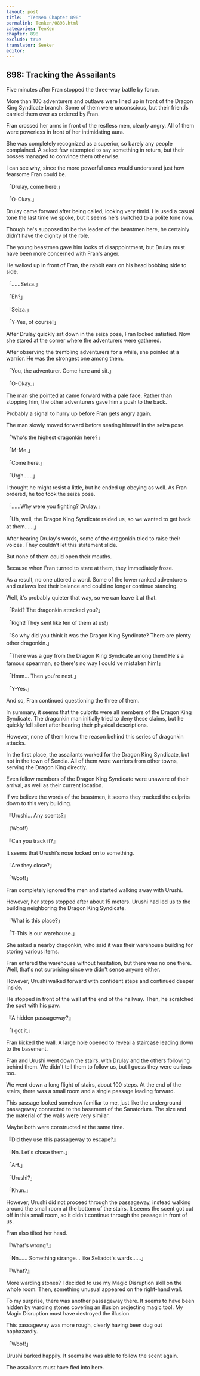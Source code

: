 ```yaml
---
layout: post
title:  "TenKen Chapter 898"
permalink: Tenken/0898.html
categories: TenKen
chapter: 898
exclude: true
translator: Seeker
editor: 
---
```

<h2>898: Tracking the Assailants</h2>

 Five minutes after Fran stopped the three-way battle by force.

 More than 100 adventurers and outlaws were lined up in front of the Dragon King Syndicate branch. Some of them were unconscious, but their friends carried them over as ordered by Fran.

 Fran crossed her arms in front of the restless men, clearly angry. All of them were powerless in front of her intimidating aura.

 She was completely recognized as a superior, so barely any people complained. A select few attempted to say something in return, but their bosses managed to convince them otherwise.

 I can see why, since the more powerful ones would understand just how fearsome Fran could be.

「Drulay, come here.」

「O-Okay.」

 Drulay came forward after being called, looking very timid. He used a casual tone the last time we spoke, but it seems he's switched to a polite tone now.

 Though he's supposed to be the leader of the beastmen here, he certainly didn't have the dignity of the role.

 The young beastmen gave him looks of disappointment, but Drulay must have been more concerned with Fran's anger.

 He walked up in front of Fran, the rabbit ears on his head bobbing side to side.

「……Seiza.」

「Eh?」

「Seiza.」

「Y-Yes, of course!」

 After Drulay quickly sat down in the seiza pose, Fran looked satisfied. Now she stared at the corner where the adventurers were gathered.

 After observing the trembling adventurers for a while, she pointed at a warrior. He was the strongest one among them.

「You, the adventurer. Come here and sit.」

「O-Okay.」

 The man she pointed at came forward with a pale face. Rather than stopping him, the other adventurers gave him a push to the back.

 Probably a signal to hurry up before Fran gets angry again.

 The man slowly moved forward before seating himself in the seiza pose.

「Who's the highest dragonkin here?」

「M-Me.」

「Come here.」

「Urgh……」

 I thought he might resist a little, but he ended up obeying as well. As Fran ordered, he too took the seiza pose.

「……Why were you fighting? Drulay.」

「Uh, well, the Dragon King Syndicate raided us, so we wanted to get back at them……」

 After hearing Drulay's words, some of the dragonkin tried to raise their voices. They couldn't let this statement slide.

 But none of them could open their mouths.

 Because when Fran turned to stare at them, they immediately froze.

 As a result, no one uttered a word. Some of the lower ranked adventurers and outlaws lost their balance and could no longer continue standing.

 Well, it's probably quieter that way, so we can leave it at that.

「Raid? The dragonkin attacked you?」

「Right! They sent like ten of them at us!」

「So why did you think it was the Dragon King Syndicate? There are plenty other dragonkin.」

「There was a guy from the Dragon King Syndicate among them! He's a famous spearman, so there's no way I could've mistaken him!」

「Hmm… Then you're next.」

「Y-Yes.」

 And so, Fran continued questioning the three of them.

 In summary, it seems that the culprits were all members of the Dragon King Syndicate. The dragonkin man initially tried to deny these claims, but he quickly fell silent after hearing their physical descriptions.

 However, none of them knew the reason behind this series of dragonkin attacks.

 In the first place, the assailants worked for the Dragon King Syndicate, but not in the town of Sendia. All of them were warriors from other towns, serving the Dragon King directly.

 Even fellow members of the Dragon King Syndicate were unaware of their arrival, as well as their current location.

 If we believe the words of the beastmen, it seems they tracked the culprits down to this very building.

『Urushi… Any scents?』

（Woof!）

『Can you track it?』

 It seems that Urushi's nose locked on to something.

「Are they close?」

「Woof!」

 Fran completely ignored the men and started walking away with Urushi.

 However, her steps stopped after about 15 meters. Urushi had led us to the building neighboring the Dragon King Syndicate.

「What is this place?」

「T-This is our warehouse.」

 She asked a nearby dragonkin, who said it was their warehouse building for storing various items.

 Fran entered the warehouse without hesitation, but there was no one there. Well, that's not surprising since we didn't sense anyone either.

 However, Urushi walked forward with confident steps and continued deeper inside.

 He stopped in front of the wall at the end of the hallway. Then, he scratched the spot with his paw.

『A hidden passageway?』

「I got it.」

 Fran kicked the wall. A large hole opened to reveal a staircase leading down to the basement.

 Fran and Urushi went down the stairs, with Drulay and the others following behind them. We didn't tell them to follow us, but I guess they were curious too.

 We went down a long flight of stairs, about 100 steps. At the end of the stairs, there was a small room and a single passage leading forward.

 This passage looked somehow familiar to me, just like the underground passageway connected to the basement of the Sanatorium. The size and the material of the walls were very similar.

 Maybe both were constructed at the same time.

『Did they use this passageway to escape?』

「Nn. Let's chase them.」

「Arf.」

「Urushi?」

「Khun.」

 However, Urushi did not proceed through the passageway, instead walking around the small room at the bottom of the stairs. It seems the scent got cut off in this small room, so it didn't continue through the passage in front of us.

 Fran also tilted her head.

『What's wrong?』

「Nn…… Something strange… like Seliadot's wards……」

『What?』

 More warding stones? I decided to use my Magic Disruption skill on the whole room. Then, something unusual appeared on the right-hand wall.

 To my surprise, there was another passageway there. It seems to have been hidden by warding stones covering an illusion projecting magic tool. My Magic Disruption must have destroyed the illusion.

 This passageway was more rough, clearly having been dug out haphazardly.

「Woof!」

 Urushi barked happily. It seems he was able to follow the scent again.

 The assailants must have fled into here.



